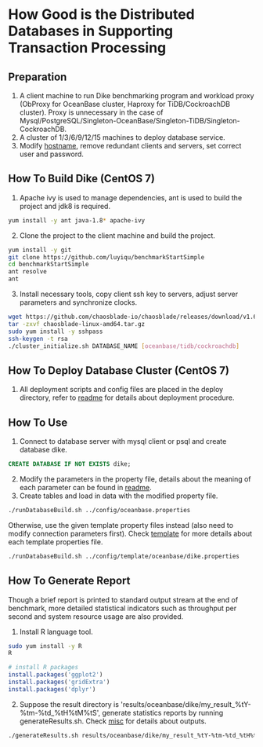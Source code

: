 # How Good is the Distributed Databases in Supporting Transaction Processing  


## Preparation
1. A client machine to run Dike benchmarking program and workload proxy (ObProxy for OceanBase cluster, Haproxy for TiDB/CockroachDB cluster). Proxy is unnecessary in the case of Mysql/PostgreSQL/Singleton-OceanBase/Singleton-TiDB/Singleton-CockroachDB. 
2. A cluster of 1/3/6/9/12/15 machines to deploy database service. 
3. Modify [hostname](run/hostname.txt), remove redundant clients and servers, set correct user and password.

## How To Build Dike (CentOS 7)
1. Apache ivy is used to manage dependencies, ant is used to build the project and jdk8 is required.
```bash
yum install -y ant java-1.8* apache-ivy
```
2. Clone the project to the client machine and build the project.
```bash
yum install -y git
git clone https://github.com/luyiqu/benchmarkStartSimple
cd benchmarkStartSimple
ant resolve
ant
```
3. Install necessary tools, copy client ssh key to servers, adjust server parameters and synchronize clocks.
```bash
wget https://github.com/chaosblade-io/chaosblade/releases/download/v1.6.1/chaosblade-linux-amd64.tar.gz
tar -zxvf chaosblade-linux-amd64.tar.gz
sudo yum install -y sshpass
ssh-keygen -t rsa
./cluster_initialize.sh DATABASE_NAME [oceanbase/tidb/cockroachdb]
```

## How To Deploy Database Cluster (CentOS 7)
1. All deployment scripts and config files are placed in the deploy directory, refer to [readme](deploy/readme.md) for details about deployment procedure.

## How To Use
1. Connect to database server with mysql client or psql and create database dike.
```sql
CREATE DATABASE IF NOT EXISTS dike;
```
2. Modify the parameters in the property file, details about the meaning of each parameter can be found in [readme](config/readme.md). 
3. Create tables and load in data with the modified property file.
```bash
./runDatabaseBuild.sh ../config/oceanbase.properties
```
Otherwise, use the given template property files instead (also need to modify connection parameters first). Check [template](config/template/readme.md) for more details about each template properties file.
```bash
./runDatabaseBuild.sh ../config/template/oceanbase/dike.properties
```

## How To Generate Report
Though a brief report is printed to standard output stream at the end of benchmark, more detailed statistical indicators such as throughput per second and system resource usage are also provided.
1. Install R language tool.
```bash
sudo yum install -y R
R
```
```R
# install R packages
install.packages('ggplot2')
install.packages('gridExtra')
install.packages('dplyr')
```
2. Suppose the result directory is 'results/oceanbase/dike/my_result_%tY-%tm-%td_%tH%tM%tS', generate statistics reports by running generateResults.sh. Check [misc](run/misc/readme.md) for details about outputs.
```bash
./generateResults.sh results/oceanbase/dike/my_result_%tY-%tm-%td_%tH%tM%tS
```
